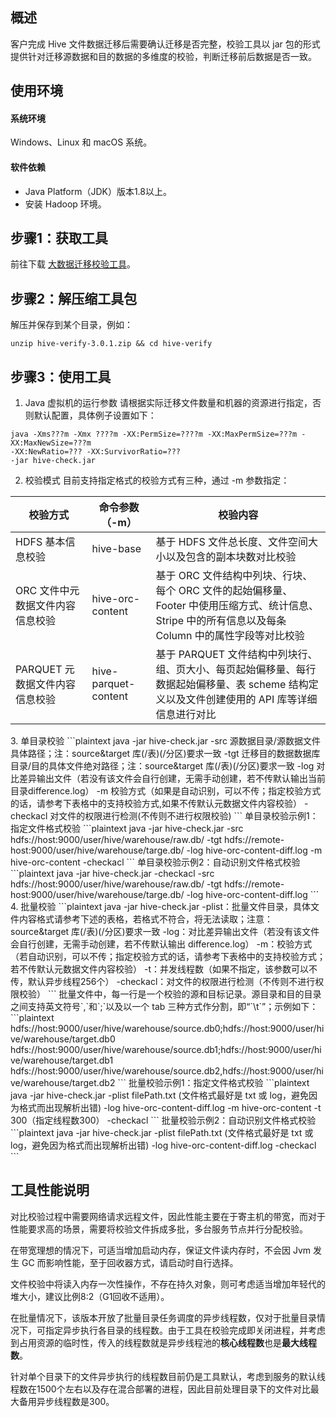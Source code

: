 ## 概述

客户完成 Hive 文件数据迁移后需要确认迁移是否完整，校验工具以 jar 包的形式提供针对迁移源数据和目的数据的多维度的校验，判断迁移前后数据是否一致。


## 使用环境
#### 系统环境

Windows、Linux 和 macOS 系统。

#### 软件依赖

- Java Platform（JDK）版本1.8以上。
- 安装 Hadoop 环境。


## 步骤1：获取工具

前往下载 [大数据迁移校验工具](https://tools-release-1256125716.cos.ap-shanghai.myqcloud.com/package/hive-verify/hive-verify_v3.0.1.zip)。

## 步骤2：解压缩工具包
解压并保存到某个目录，例如：
```plaintext
unzip hive-verify-3.0.1.zip && cd hive-verify
```

## 步骤3：使用工具
1. Java 虚拟机的运行参数
请根据实际迁移文件数量和机器的资源进行指定，否则默认配置，具体例子设置如下：
```plaintext
java -Xms???m -Xmx ????m -XX:PermSize=????m -XX:MaxPermSize=???m -XX:MaxNewSize=???m
-XX:NewRatio=??? -XX:SurvivorRatio=???
-jar hive-check.jar
```
2. 校验模式
目前支持指定格式的校验方式有三种，通过 -m 参数指定：
<table>
<thead>
<tr>
<th>校验方式</th>
<th>命令参数（-m）</th>
<th>校验内容</th>
</tr>
</thead>
<tbody><tr>
<td>HDFS 基本信息校验</td>
<td>hive-base</td>
<td>基于 HDFS 文件总长度、文件空间大小以及包含的副本块数对比校验</td>
</tr>
<tr>
<td>ORC 文件中元数据文件内容信息校验</td>
<td>hive-orc-content</td>
<td>基于 ORC 文件结构中列块、行块、每个 ORC 文件的起始偏移量、Footer 中使用压缩方式、统计信息、Stripe 中的所有信息以及每条 Column 中的属性字段等对比校验</td>
</tr>
<tr>
<td>PARQUET 元数据文件内容信息校验</td>
<td>hive-parquet-content</td>
<td>基于 PARQUET 文件结构中列块行、组、页大小、每页起始偏移量、每行数据起始偏移量、表 scheme 结构定义以及文件创建使用的 API 库等详细信息进行对比</td>
</tr>
</tbody></table>
3. 单目录校验
```plaintext
java -jar hive-check.jar 
	 -src 源数据目录/源数据文件具体路径；注：source&target 库(/表)(/分区)要求一致
	 -tgt 迁移目的数据数据库目录/目的具体文件绝对路径；注：source&target 库(/表)(/分区)要求一致
	 -log 对比差异输出文件（若没有该文件会自行创建，无需手动创建，若不传默认输出当前目录difference.log）
	 -m  校验方式（如果是自动识别，可以不传；指定校验方式的话，请参考下表格中的支持校验方式,如果不传默认元数据文件内容校验）
	 -checkacl 对文件的权限进行检测(不传则不进行权限校验)
```
单目录校验示例1：指定文件格式校验
```plaintext
java -jar hive-check.jar
	-src hdfs://host:9000/user/hive/warehouse/raw.db/
	-tgt hdfs://remote-host:9000/user/hive/warehouse/targe.db/
	-log hive-orc-content-diff.log
	-m hive-orc-content  
	-checkacl
```
单目录校验示例2：自动识别文件格式校验
```plaintext
java -jar hive-check.jar
	-checkacl
	-src hdfs://host:9000/user/hive/warehouse/raw.db/
	-tgt hdfs://remote-host:9000/user/hive/warehouse/targe.db/
	-log hive-orc-content-diff.log
```
4. 批量校验
```plaintext
java -jar hive-check.jar 
	-plist：批量文件目录，具体文件内容格式请参考下述的表格，若格式不符合，将无法读取；注意：source&target 库(/表)(/分区)要求一致
	-log：对比差异输出文件（若没有该文件会自行创建，无需手动创建，若不传默认输出 difference.log）
	-m：校验方式（若自动识别，可以不传；指定校验方式的话，请参考下表格中的支持校验方式；若不传默认元数据文件内容校验）
	-t：并发线程数（如果不指定，该参数可以不传，默认异步线程256个）
	-checkacl：对文件的权限进行检测（不传则不进行权限校验）
```
批量文件中，每一行是一个校验的源和目标记录。源目录和目的目录之间支持英文符号`,`和`;`以及以一个 tab 三种方式作分割，即“`\t`”；示例如下：
```plaintext
hdfs://host:9000/user/hive/warehouse/source.db0;hdfs://host:9000/user/hive/warehouse/target.db0
hdfs://host:9000/user/hive/warehouse/source.db1;hdfs://host:9000/user/hive/warehouse/target.db1
hdfs://host:9000/user/hive/warehouse/source.db2,hdfs://host:9000/user/hive/warehouse/target.db2
```
批量校验示例1：指定文件格式校验
```plaintext
java -jar hive-check.jar
	-plist filePath.txt (文件格式最好是 txt 或 log，避免因为格式而出现解析出错)
	-log hive-orc-content-diff.log
	-m hive-orc-content 
	-t 300（指定线程数300）
	-checkacl
```
批量校验示例2：自动识别文件格式校验
```plaintext
java -jar hive-check.jar
	-plist filePath.txt (文件格式最好是 txt 或 log，避免因为格式而出现解析出错)
	-log hive-orc-content-diff.log
	-checkacl
```

## 工具性能说明
对比校验过程中需要网络请求远程文件，因此性能主要在于寄主机的带宽，而对于性能要求高的场景，需要将校验文件拆成多批，多台服务节点并行分配校验。

 在带宽理想的情况下，可适当增加启动内存，保证文件读内存时，不会因 Jvm 发生 GC 而影响性能，至于回收器方式，请启动时自行选择。

 文件校验中将读入内存一次性操作，不存在持久对象，则可考虑适当增加年轻代的堆大小，建议比例8:2（G1回收不适用）。

 在批量情况下，该版本开放了批量目录任务调度的异步线程数，仅对于批量目录情况下，可指定异步执行各目录的线程数。由于工具在校验完成即关闭进程，并考虑到占用资源的临时性，传入的线程数就是异步线程池的**核心线程数**也是**最大线程数**。

 针对单个目录下的文件异步执行的线程数目前仍是工具默认，考虑到服务的默认线程数在1500个左右以及存在混合部署的进程，因此目前处理目录下的文件对比最大备用异步线程数是300。






